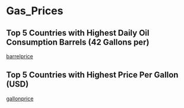 # Gas_Prices

## Top 5 Countries with Highest Daily Oil Consumption Barrels (42 Gallons per)
[barrelprice](https://i.gyazo.com/afcd8a4e17f0cc5c8ec43141fe26db3d.png)



## Top 5 Countries with Highest Price Per Gallon (USD)
[gallonprice](https://i.gyazo.com/7cbea28ed8567a338ad01f0d8208ebc9.png)